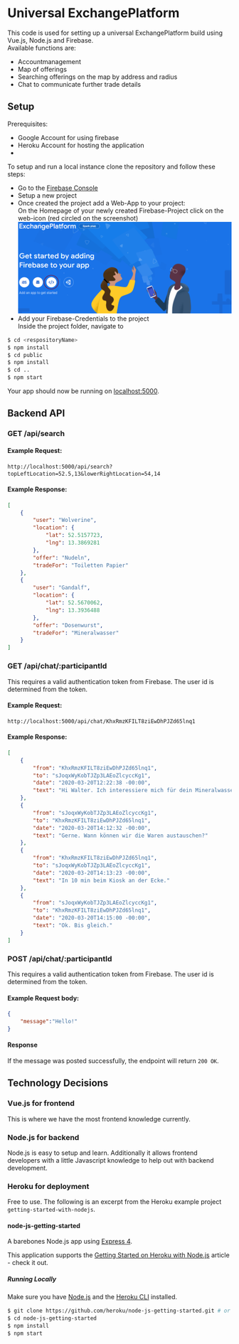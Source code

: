 # Universal ExchangePlatform

This code is used for setting up a universal ExchangePlatform build using Vue.js, Node.js and Firebase. <br>
Available functions are:
* Accountmanagement
* Map of offerings
* Searching offerings on the map by address and radius
* Chat to communicate further trade details

## Setup
Prerequisites:
* Google Account for using firebase
* Heroku Account for hosting the application
* 
To setup and run a local instance clone the repository and follow these steps: 
* Go to the [Firebase Console](https://console.firebase.google.com/)
* Setup a new project
* Once created the project add a Web-App to your project:<br>
On the Homepage of your newly created Firebase-Project click on the web-icon (red circled on the screenshot)<br>
    ![Firebase Console Screenshot](Documentation/FirebaseInit.PNG)
    <br>
* Add your Firebase-Credentials to the project <br>
Inside the project folder, navigate to 

```bash
$ cd <respositoryName>
$ npm install
$ cd public
$ npm install
$ cd ..
$ npm start
```

Your app should now be running on [localhost:5000](http://localhost:5000/).


## Backend API

### GET /api/search

#### Example Request:

```
http://localhost:5000/api/search?topLeftLocation=52.5,13&lowerRightLocation=54,14
```

#### Example Response:

```json
[
    {
        "user": "Wolverine",
        "location": {
            "lat": 52.5157723,
            "lng": 13.3869281
        },
        "offer": "Nudeln",
        "tradeFor": "Toiletten Papier"
    },
    {
        "user": "Gandalf",
        "location": {
            "lat": 52.5670062,
            "lng": 13.3936488
        },
        "offer": "Dosenwurst",
        "tradeFor": "Mineralwasser"
    }
]
```

### GET /api/chat/:participantId

This requires a valid authentication token from Firebase. The user id is determined from the token.

#### Example Request:

```
http://localhost:5000/api/chat/KhxRmzKFILT8ziEwDhPJZd65lnq1
```

#### Example Response:

```json
[
    {
        "from": "KhxRmzKFILT8ziEwDhPJZd65lnq1",
        "to": "sJoqxWyKobTJZp3LAEoZlcyccKg1",
        "date": "2020-03-20T12:22:38 -00:00",
        "text": "Hi Walter. Ich interessiere mich für dein Mineralwasser. Ich hätte Dosenwurst im Austausch."
    },
    {
        "from": "sJoqxWyKobTJZp3LAEoZlcyccKg1",
        "to": "KhxRmzKFILT8ziEwDhPJZd65lnq1",
        "date": "2020-03-20T14:12:32 -00:00",
        "text": "Gerne. Wann können wir die Waren austauschen?"
    },
    {
        "from": "KhxRmzKFILT8ziEwDhPJZd65lnq1",
        "to": "sJoqxWyKobTJZp3LAEoZlcyccKg1",
        "date": "2020-03-20T14:13:23 -00:00",
        "text": "In 10 min beim Kiosk an der Ecke."
    },
    {
        "from": "sJoqxWyKobTJZp3LAEoZlcyccKg1",
        "to": "KhxRmzKFILT8ziEwDhPJZd65lnq1",
        "date": "2020-03-20T14:15:00 -00:00",
        "text": "Ok. Bis gleich."
    }
]
```

### POST /api/chat/:participantId

This requires a valid authentication token from Firebase. The user id is determined from the token.

#### Example Request body:

```json
{
    "message":"Hello!"
}
```

#### Response

If the message was posted successfully, the endpoint will return `200 OK`.

## Technology Decisions

### Vue.js for frontend

This is where we have the most frontend knowledge currently.

### Node.js for backend

Node.js is easy to setup and learn. Additionally it allows frontend developers with a little Javascript knowledge to help out with backend development.

### Heroku for deployment

Free to use. The following is an excerpt from the Heroku example project `getting-started-with-nodejs`.

#### node-js-getting-started

A barebones Node.js app using [Express 4](http://expressjs.com/).

This application supports the [Getting Started on Heroku with Node.js](https://devcenter.heroku.com/articles/getting-started-with-nodejs) article - check it out.

##### Running Locally

Make sure you have [Node.js](http://nodejs.org/) and the [Heroku CLI](https://cli.heroku.com/) installed.

```sh
$ git clone https://github.com/heroku/node-js-getting-started.git # or clone your own fork
$ cd node-js-getting-started
$ npm install
$ npm start
```